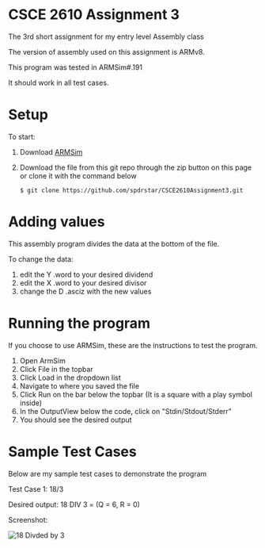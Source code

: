 # CSCE 2610 Assignment 3
The 3rd short assignment for my entry level Assembly class

The version of assembly used on this assignment is ARMv8.

This program was tested in ARMSim#.191

It should work in all test cases.

# Setup
To start:
 1. Download [ARMSim](http://armsim.cs.uvic.ca/DownloadARMSimSharp.html)
 2. Download the file from this git repo through the zip button on this page or clone it with the command below
     
     ```
     $ git clone https://github.com/spdrstar/CSCE2610Assignment3.git
     ```

# Adding values
This assembly program divides the data at the bottom of the file.

To change the data:
  1. edit the Y .word to your desired dividend
  2. edit the X .word to your desired divisor
  3. change the D .asciz with the new values
  
# Running the program
If you choose to use ARMSim, these are the instructions to test the program.

1. Open ArmSim
2. Click File in the topbar
3. Click Load in the dropdown list
4. Navigate to where you saved the file
5. Click Run on the bar below the topbar (It is a square with a play symbol inside)
6. In the OutputView below the code, click on "Stdin/Stdout/Stderr"
7. You should see the desired output

# Sample Test Cases
Below are my sample test cases to demonstrate the program

Test Case 1: 18/3 

Desired output: 18 DIV 3 = (Q = 6, R = 0)

Screenshot:

![18 Divded by 3](CSCE2610Assignment3/18DIV3.PNG?raw=true "test")

